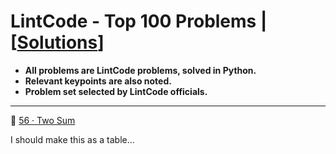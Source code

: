 # LintCode - Top 100 Problems | [[Solutions](https://github.com/BrandonBian/LeetCode-Notes/blob/main/problems-and-solutions/LintCode/chapter-by-chapter-solutions.md)]
- **All problems are LintCode problems, solved in Python.**
- **Relevant keypoints are also noted.**
- **Problem set selected by LintCode officials.**

---

:green_book: [56 · Two Sum](https://www.lintcode.com/problem/56/?_from=collection&fromId=164)

I should make this as a table...
